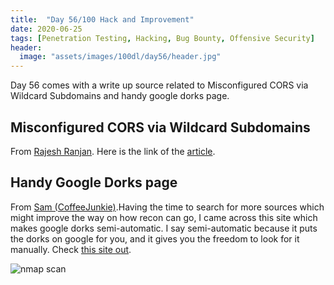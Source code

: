 ```yaml
---
title:  "Day 56/100 Hack and Improvement"
date: 2020-06-25
tags: [Penetration Testing, Hacking, Bug Bounty, Offensive Security]
header: 
  image: "assets/images/100dl/day56/header.jpg"
---
```

Day 56 comes with a write up source related to Misconfigured CORS via Wildcard Subdomains and handy google dorks page.

## Misconfigured CORS via Wildcard Subdomains

From [Rajesh Ranjan](https://twitter.com/eh_rajesh). Here is the link of the [article](https://www.geekboy.ninja/blog/exploiting-misconfigured-cors-via-wildcard-subdomains/).

## Handy Google Dorks page

From [Sam (CoffeeJunkie)](https://twitter.com/coffeejunkiee_).Having the time to search for more sources which might improve the way on how recon can go, I came across this site which makes google dorks semi-automatic. I say semi-automatic because it puts the dorks on google for you, and it gives you the freedom to look for it manually. Check [this site out](https://pentest-tools.com/information-gathering/google-hacking).

<img src="{{ site.url }}{{ site.baseurl }}/assets/images/100dl/day56/hack.png" alt="nmap scan">
